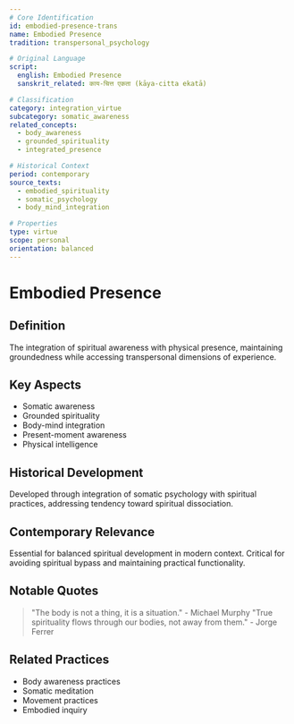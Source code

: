 ```yaml
---
# Core Identification
id: embodied-presence-trans
name: Embodied Presence
tradition: transpersonal_psychology

# Original Language
script:
  english: Embodied Presence
  sanskrit_related: काय-चित्त एकता (kāya-citta ekatā)

# Classification
category: integration_virtue
subcategory: somatic_awareness
related_concepts:
  - body_awareness
  - grounded_spirituality
  - integrated_presence

# Historical Context
period: contemporary
source_texts:
  - embodied_spirituality
  - somatic_psychology
  - body_mind_integration

# Properties
type: virtue
scope: personal
orientation: balanced
---
```


# Embodied Presence

## Definition
The integration of spiritual awareness with physical presence, maintaining groundedness while accessing transpersonal dimensions of experience.

## Key Aspects
- Somatic awareness
- Grounded spirituality
- Body-mind integration
- Present-moment awareness
- Physical intelligence

## Historical Development
Developed through integration of somatic psychology with spiritual practices, addressing tendency toward spiritual dissociation.

## Contemporary Relevance
Essential for balanced spiritual development in modern context. Critical for avoiding spiritual bypass and maintaining practical functionality.

## Notable Quotes
> "The body is not a thing, it is a situation." - Michael Murphy
> "True spirituality flows through our bodies, not away from them." - Jorge Ferrer

## Related Practices
- Body awareness practices
- Somatic meditation
- Movement practices
- Embodied inquiry